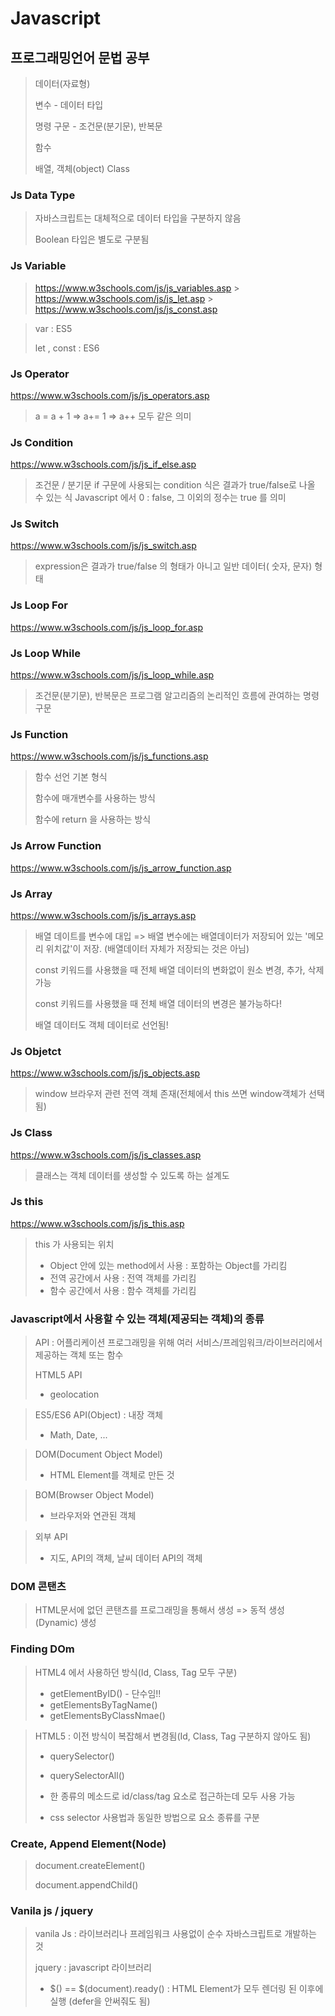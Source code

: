 # Javascript

## 프로그래밍언어 문법 공부

> 데이터(자료형)
>
> 변수 - 데이터 타입
>
> 명령 구문 - 조건문(분기문), 반복문
>
> 함수
>
> 배열, 객체(object) Class

### Js Data Type

> 자바스크립트는 대체적으로 데이터 타입을 구분하지 않음
>
> Boolean 타입은 별도로 구분됨

### Js Variable

> https://www.w3schools.com/js/js_variables.asp > https://www.w3schools.com/js/js_let.asp > https://www.w3schools.com/js/js_const.asp

> var : ES5
>
> let , const : ES6

### Js Operator

https://www.w3schools.com/js/js_operators.asp

> a = a + 1
> => a+= 1
> => a++ 모두 같은 의미

### Js Condition

https://www.w3schools.com/js/js_if_else.asp

> 조건문 / 분기문
> if 구문에 사용되는 condition 식은 결과가 true/false로 나올 수 있는 식
> Javascript 에서 0 : false, 그 이외의 정수는 true 를 의미

### Js Switch

https://www.w3schools.com/js/js_switch.asp

> expression은 결과가 true/false 의 형태가 아니고 일반 데이터( 숫자, 문자) 형태

### Js Loop For

https://www.w3schools.com/js/js_loop_for.asp

### Js Loop While

https://www.w3schools.com/js/js_loop_while.asp

> 조건문(분기문), 반복문은 프로그램 알고리즘의 논리적인 흐름에 관여하는 명령구문

### Js Function

https://www.w3schools.com/js/js_functions.asp

> 함수 선언 기본 형식
>
> 함수에 매개변수를 사용하는 방식
>
> 함수에 return 을 사용하는 방식

### Js Arrow Function

https://www.w3schools.com/js/js_arrow_function.asp

### Js Array

https://www.w3schools.com/js/js_arrays.asp

> 배열 데이트를 변수에 대입 => 배열 변수에는 배열데이터가 저장되어 있는 '메모리 위치값'이 저장. (배열데이터 자체가 저장되는 것은 아님)
>
> const 키워드를 사용했을 때 전체 배열 데이터의 변화없이 원소 변경, 추가, 삭제 가능
>
> const 키워드를 사용했을 때 전체 배열 데이터의 변경은 불가능하다!
>
> 배열 데이터도 객체 데이터로 선언됨!

### Js Objetct

https://www.w3schools.com/js/js_objects.asp

> window 브라우저 관련 전역 객체 존재(전체에서 this 쓰면 window객체가 선택됨)

### Js Class

https://www.w3schools.com/js/js_classes.asp

> 클래스는 객체 데이터를 생성할 수 있도록 하는 설계도

### Js this

https://www.w3schools.com/js/js_this.asp

> this 가 사용되는 위치
>
> - Object 안에 있는 method에서 사용 : 포함하는 Object를 가리킴
> - 전역 공간에서 사용 : 전역 객체를 가리킴
> - 함수 공간에서 사용 : 함수 객체를 가리킴

### Javascript에서 사용할 수 있는 객체(제공되는 객체)의 종류

> API : 어플리케이션 프로그래밍을 위해 여러 서비스/프레임워크/라이브러리에서 제공하는 객체 또는 함수
>
> HTML5 API
>
> - geolocation

> ES5/ES6 API(Object) : 내장 객체
>
> - Math, Date, ...

> DOM(Document Object Model)
>
> - HTML Element를 객체로 만든 것

> BOM(Browser Object Model)
>
> - 브라우저와 연관된 객체

> 외부 API
>
> - 지도, API의 객체, 날씨 데이터 API의 객체

### DOM 콘탠츠

> HTML문서에 없던 콘탠츠를 프로그래밍을 통해서 생성 => 동적 생성(Dynamic) 생성

### Finding DOm

> HTML4 에서 사용하던 방식(Id, Class, Tag 모두 구분)
>
> - getElementByID() - 단수임!!
> - getElementsByTagName()
> - getElementsByClassNmae()

> HTML5 : 이전 방식이 복잡해서 변경됨(Id, Class, Tag 구분하지 않아도 됨)
>
> - querySelector()
>
> - querySelectorAll()
>
> - 한 종류의 메소드로 id/class/tag 요소로 접근하는데 모두 사용 가능
> - css selector 사용법과 동일한 방법으로 요소 종류를 구분

### Create, Append Element(Node)

> document.createElement()
>
> document.appendChild()

### Vanila js / jquery

> vanila Js : 라이브러리나 프레임워크 사용없이 순수 자바스크립트로 개발하는 것
>
> jquery : javascript 라이브러리
>
> - $() == $(document).ready() : HTML Element가 모두 렌더링 된 이후에 실행 (defer을 안써줘도 됨)
